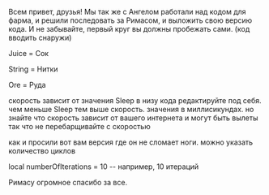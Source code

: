 Всем привет, друзья! 
Мы так же с Ангелом работали над кодом для фарма, и решили последовать за Римасом, и выложить свою версию кода.
И не забывайте, первый круг вы должны пробежать сами. 
(код вводить снаружи)

Juice = Сок

String = Нитки 

Ore = Руда

скорость зависит от значения Sleep в низу кода редактируйте под себя. чем меньше Sleep тем выше скорость. значения в миллисикундах. но знайте что скорость зависит от вашего интернета и могут быть вылеты так что не перебарщивайте с скоростью 

как и просили вот вам версия где он не сломает ноги. можно указать количество циклов

local numberOfIterations = 10  -- например, 10 итераций

Римасу огромное спасибо за все.
